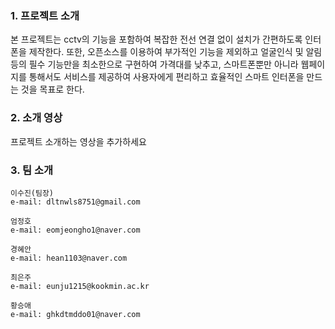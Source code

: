 ### 1. 프로젝트 소개

 본 프로젝트는 cctv의 기능을 포함하여 복잡한 전선 연결 없이 설치가 간편하도록 인터폰을 제작한다. 또한, 오픈소스를 이용하여 부가적인 기능을 제외하고 얼굴인식 및 알림 등의 필수 기능만을 최소한으로 구현하여 가격대를 낮추고, 스마트폰뿐만 아니라 웹페이지를 통해서도 서비스를 제공하여 사용자에게 편리하고 효율적인 스마트 인터폰을 만드는 것을 목표로 한다.

### 2. 소개 영상

프로젝트 소개하는 영상을 추가하세요

### 3. 팀 소개

```
이수진(팀장)
e-mail: dltnwls8751@gmail.com
```
```
엄정호
e-mail: eomjeongho1@naver.com
```
```
경혜안
e-mail: hean1103@naver.com 
```
```
최은주
e-mail: eunju1215@kookmin.ac.kr 
```
```
황승애
e-mail: ghkdtmddo01@naver.com
```
